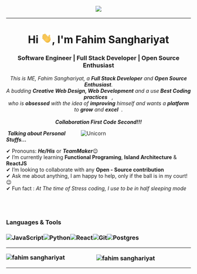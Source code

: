 <p align="center">
  <img src="https://github.com/thompsonemerson/thompsonemerson/raw/master/cover-thompson.png" height="200"/>
</p>
<hr>
<h1 align="center">Hi <img src="https://raw.githubusercontent.com/ABSphreak/ABSphreak/master/gifs/Hi.gif" width="30px">, I'm Fahim Sanghariyat</h1>
<h3 align="center">Software Engineer | Full Stack Developer | Open Source Enthusiast</h3>
<p align="center">
</p>
</p>



<p align="center">
  <em>
    This is ME, Fahim Sanghariyat, a <b>Full Stack Developer</b> and <b>Open Source Enthusiast</b>. <br>
    A budding <b>Creative Web Design, Web Development</b> and a use<b> Best Coding practices</b>&nbsp; &nbsp,<br>who is <b>obsessed</b>
    with the idea of <b>improving</b> himself and wants a <b>platform</b> to 
    <b>grow</b> and 
    <b>excel</b> &nbsp.
  </em> 
    <br><br>
   <b><i>Collaboration First Code Second!!!</i></b> <br>
</p>

<img align="right" width=300px alt="Unicorn" src="https://media.giphy.com/media/3ohs4BSacFKI7A717y/giphy.gif" />

&nbsp;***Talking about Personal Stuffs...***

✔ Pronouns: ***He/His*** or ***TeamMaker***😉 <br>
✔ I’m currently learning **Functional Programing**, **Island Architecture** & **ReactJS**<br>
✔ I’m looking to collaborate with any **Open - Source contribution**<br>
✔ Ask me about anything, I am happy to help, only if the ball is in my court!😉<br>
✔ Fun fact : *At The time of Stress coding, I use to be in half sleeping mode*<br><br><br><br>
 
<h3>Languages & Tools<h3>
<p align="left">
  <div style="display: flex;">
  <img alt="JavaScript" src="https://img.shields.io/badge/javascript%20-%23323330.svg?&style=for-the-badge&logo=javascript&logoColor=%23F7DF1E"/>
  <img alt="Python" src="https://img.shields.io/badge/python%20-%2314354C.svg?&style=for-the-badge&logo=python&logoColor=white"/>
  <img alt="React" src="https://img.shields.io/badge/react%20-%2320232a.svg?&style=for-the-badge&logo=react&logoColor=%2361DAFB"/>
  <img alt="Git" src="https://img.shields.io/badge/git%20-%23F05033.svg?&style=for-the-badge&logo=git&logoColor=white"/>
  <img alt="Postgres" src ="https://img.shields.io/badge/postgres-%23316192.svg?&style=for-the-badge&logo=postgresql&logoColor=white"/>
</div>
  <hr>
<p><img align="left" width="48%" src="https://github-readme-stats.vercel.app/api?username=fahim9898&show_icons=true&theme=gotham" alt="fahim sanghariyat" /></p>

<p>&nbsp;<img align="center" width="48%" src="https://github-readme-stats.vercel.app/api/top-langs/?username=fahim9898&theme=gotham&layout=compact" alt="fahim sanghariyat" width="410" /></p>

<hr>


